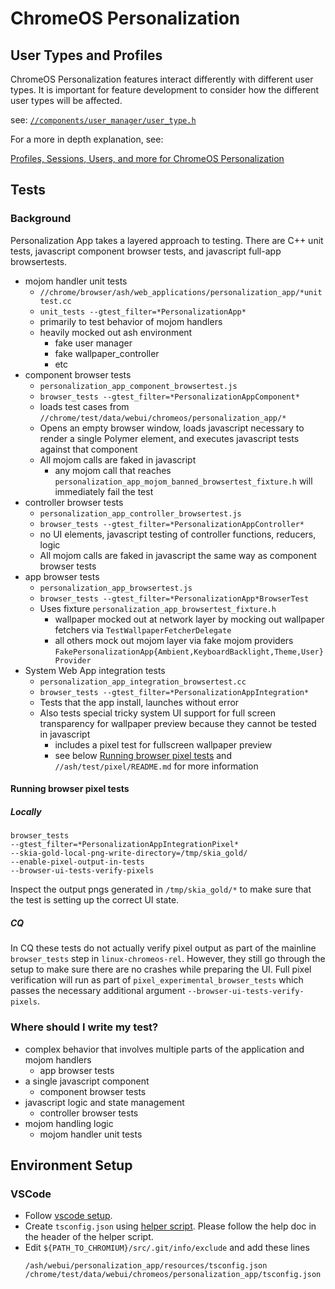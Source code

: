 # ChromeOS Personalization

## User Types and Profiles

ChromeOS Personalization features interact differently with different user
types. It is important for feature development to consider how the different
user types will be affected.

see: [`//components/user_manager/user_type.h`](../../../components/user_manager/user_type.h)

For a more in depth explanation, see:

[Profiles, Sessions, Users, and more for ChromeOS Personalization](go/chromeos-personalization-user-types)

## Tests

### Background

Personalization App takes a layered approach to testing. There are C++ unit
tests, javascript component browser tests, and javascript full-app browsertests.

* mojom handler unit tests
  * `//chrome/browser/ash/web_applications/personalization_app/*unittest.cc`
  * `unit_tests --gtest_filter=*PersonalizationApp*`
  * primarily to test behavior of mojom handlers
  * heavily mocked out ash environment
    * fake user manager
    * fake wallpaper_controller
    * etc
* component browser tests
  * `personalization_app_component_browsertest.js`
  * `browser_tests --gtest_filter=*PersonalizationAppComponent*`
  * loads test cases from `//chrome/test/data/webui/chromeos/personalization_app/*`
  * Opens an empty browser window, loads javascript necessary to render a
    single Polymer element, and executes javascript tests against that component
  * All mojom calls are faked in javascript
    * any mojom call that reaches
    `personalization_app_mojom_banned_browsertest_fixture.h`
    will immediately fail the test
* controller browser tests
  * `personalization_app_controller_browsertest.js`
  * `browser_tests --gtest_filter=*PersonalizationAppController*`
  * no UI elements, javascript testing of controller functions, reducers, logic
  * All mojom calls are faked in javascript the same way as component browser
  tests
* app browser tests
  * `personalization_app_browsertest.js`
  * `browser_tests --gtest_filter=*PersonalizationApp*BrowserTest`
  * Uses fixture `personalization_app_browsertest_fixture.h`
    * wallpaper mocked out at network layer by mocking out wallpaper fetchers
    via `TestWallpaperFetcherDelegate`
    * all others mock out mojom layer via fake mojom providers
    `FakePersonalizationApp{Ambient,KeyboardBacklight,Theme,User}Provider`
* System Web App integration tests
  * `personalization_app_integration_browsertest.cc`
  * `browser_tests --gtest_filter=*PersonalizationAppIntegration*`
  * Tests that the app install, launches without error
  * Also tests special tricky system UI support for full screen transparency for
  wallpaper preview because they cannot be tested in javascript
    * includes a pixel test for fullscreen wallpaper preview
    * see below [Running browser pixel tests](#running-browser-pixel-tests) and
    `//ash/test/pixel/README.md` for more information

#### Running browser pixel tests

##### Locally

```
browser_tests
--gtest_filter=*PersonalizationAppIntegrationPixel*
--skia-gold-local-png-write-directory=/tmp/skia_gold/
--enable-pixel-output-in-tests
--browser-ui-tests-verify-pixels
```

Inspect the output pngs generated in `/tmp/skia_gold/*` to make sure that the
test is setting up the correct UI state.

##### CQ

In CQ these tests do not actually verify pixel output as part of the mainline
`browser_tests` step in `linux-chromeos-rel`. However, they still go through
the setup to make sure there are no crashes while preparing the UI. Full pixel
verification will run as part of `pixel_experimental_browser_tests` which passes
the necessary additional argument `--browser-ui-tests-verify-pixels`.

### Where should I write my test?

* complex behavior that involves multiple parts of the application and mojom
handlers
  * app browser tests
* a single javascript component
  * component browser tests
* javascript logic and state management
  * controller browser tests
* mojom handling logic
  * mojom handler unit tests

## Environment Setup
### VSCode

- Follow [vscode setup](https://chromium.googlesource.com/chromium/src/+/HEAD/docs/vscode.md).
- Create `tsconfig.json` using [helper script](https://chromium.googlesource.com/chromium/src/+/HEAD/ash/webui/personalization_app/tools/gen_tsconfig.py).
  Please follow the help doc in the header of the helper script.
- Edit `${PATH_TO_CHROMIUM}/src/.git/info/exclude` and add these lines
  ```
  /ash/webui/personalization_app/resources/tsconfig.json
  /chrome/test/data/webui/chromeos/personalization_app/tsconfig.json
  ```
